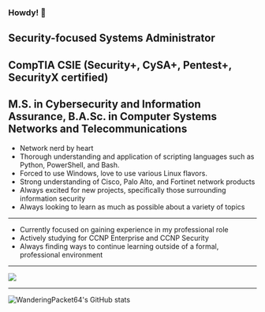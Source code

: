 ### Howdy! 🤠

## Security-focused Systems Administrator
## CompTIA CSIE (Security+, CySA+, Pentest+, SecurityX certified)
## M.S. in Cybersecurity and Information Assurance, B.A.Sc. in Computer Systems Networks and Telecommunications

- Network nerd by heart
- Thorough understanding and application of scripting languages such as Python, PowerShell, and Bash.
- Forced to use Windows, love to use various Linux flavors.
- Strong understanding of Cisco, Palo Alto, and Fortinet network products
- Always excited for new projects, specifically those surrounding information security
- Always looking to learn as much as possible about a variety of topics 

---

- Currently focused on gaining experience in my professional role
- Actively studying for CCNP Enterprise and CCNP Security
- Always finding ways to continue learning outside of a formal, professional environment

---

<img src="https://tryhackme-badges.s3.amazonaws.com/WanderingPacket.png" />

---

![WanderingPacket64's GitHub stats](https://github-readme-stats.vercel.app/api?username=WanderingPacket64&theme=dark&show_icons=true)
